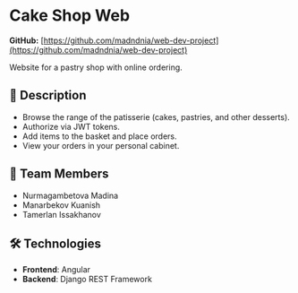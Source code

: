 # Cake Shop Web  

**GitHub:** [https://github.com/madndnia/web-dev-project](https://github.com/madndnia/web-dev-project)

Website for a pastry shop with online ordering.  

## 🍰 **Description**  
- Browse the range of the patisserie (cakes, pastries, and other desserts).  
- Authorize via JWT tokens.  
- Add items to the basket and place orders.  
- View your orders in your personal cabinet.  

## 👥 **Team Members**  
- Nurmagambetova Madina  
- Manarbekov Kuanish  
- Tamerlan Issakhanov  

## 🛠 **Technologies**  
- **Frontend**: Angular  
- **Backend**: Django REST Framework  
